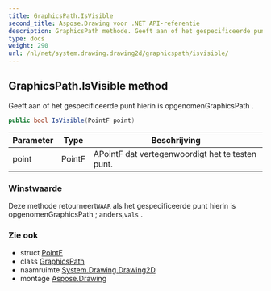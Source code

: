 ```yaml
---
title: GraphicsPath.IsVisible
second_title: Aspose.Drawing voor .NET API-referentie
description: GraphicsPath methode. Geeft aan of het gespecificeerde punt hierin is opgenomenGraphicsPath .
type: docs
weight: 290
url: /nl/net/system.drawing.drawing2d/graphicspath/isvisible/
---
```

## GraphicsPath.IsVisible method

Geeft aan of het gespecificeerde punt hierin is opgenomenGraphicsPath .

```csharp
public bool IsVisible(PointF point)
```

| Parameter | Type | Beschrijving |
| --- | --- | --- |
| point | PointF | APointF dat vertegenwoordigt het te testen punt. |

### Winstwaarde

Deze methode retourneert`WAAR` als het gespecificeerde punt hierin is opgenomenGraphicsPath ; anders,`vals` .

### Zie ook

* struct [PointF](../../../system.drawing/pointf/)
* class [GraphicsPath](../)
* naamruimte [System.Drawing.Drawing2D](../../graphicspath/)
* montage [Aspose.Drawing](../../../)


